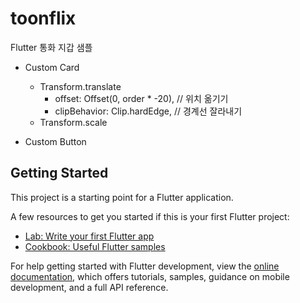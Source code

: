 # toonflix

Flutter
통화 지갑 샘플

- Custom Card

  - Transform.translate
    - offset: Offset(0, order \* -20), // 위치 옮기기
    - clipBehavior: Clip.hardEdge, // 경계선 잘라내기
  - Transform.scale

- Custom Button

## Getting Started

This project is a starting point for a Flutter application.

A few resources to get you started if this is your first Flutter project:

- [Lab: Write your first Flutter app](https://docs.flutter.dev/get-started/codelab)
- [Cookbook: Useful Flutter samples](https://docs.flutter.dev/cookbook)

For help getting started with Flutter development, view the
[online documentation](https://docs.flutter.dev/), which offers tutorials,
samples, guidance on mobile development, and a full API reference.
